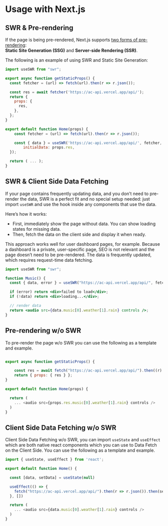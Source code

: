 # Usage with Next.js

## SWR & Pre-rendering

If the page is being pre-rendered, Next.js supports [two forms of pre-rendering](https://nextjs.org/docs/basic-features/data-fetching):<br />
**Static Site Generation (SSG)** and **Server-side Rendering (SSR)**.

The following is an example of using SWR and Static Site Generation:

```jsx
import useSWR from "swr";

export async function getStaticProps() {
  const fetcher = (url) => fetch(url).then(r => r.json());

  const res = await fetcher('https://ac-api.vercel.app/api/');
  return {
    props: {
      res,
    },
  };
}

export default function Home(props) {
	const fetcher = (url) => fetch(url).then(r => r.json());

	const { data } = useSWR('https://ac-api.vercel.app/api/', fetcher, {
		initialData: props.res,
  });

  return ( ... );
}
```

## SWR & Client Side Data Fetching

If your page contains frequently updating data, and you don’t need to pre-render the data, SWR is a perfect fit and no special setup needed: just import `useSWR` and use the hook inside any components that use the data.

Here’s how it works:

- First, immediately show the page without data. You can show loading states for missing data.
- Then, fetch the data on the client side and display it when ready.

This approach works well for user dashboard pages, for example. Because a dashboard is a private, user-specific page, SEO is not relevant and the page doesn’t need to be pre-rendered. The data is frequently updated, which requires request-time data fetching.

```jsx
import useSWR from "swr";

function Music() {
  const { data, error } = useSWR("https://ac-api.vercel.app/api/", fetch);

  if (error) return <div>failed to load</div>;
  if (!data) return <div>loading...</div>;

  // render data
  return <audio src={data.music[0].weather[1].rain} controls />;
}
```

## Pre-rendering w/o SWR

To pre-render the page w/o SWR you can use the following as a template and example.

```jsx

export async function getStaticProps() {

	const res = await fetch("https://ac-api.vercel.app/api/").then((r) => r.json());
	return { props: { res } };
}

export default function Home(props) {

  return (
    ... <audio src={props.res.music[0].weather[1].rain} controls />
  )
}

```

## Client Side Data Fetching w/o SWR

Client Side Data Fetching w/o SWR, you can import `useState` and `useEffect` which are both native react components which you can use to Data Fetch on the Client Side.
You can use the following as a template and example.

```jsx
import { useState, useEffect } from 'react';

export default function Home() {

  const [data, setData] = useState(null)

  useEffect(() => {
    fetch("https://ac-api.vercel.app/api/").then(r => r.json()).then(setData);
  }, [])

  return (
    ... <audio src={data.music[0].weather[1].rain} controls />
  )
}

```
